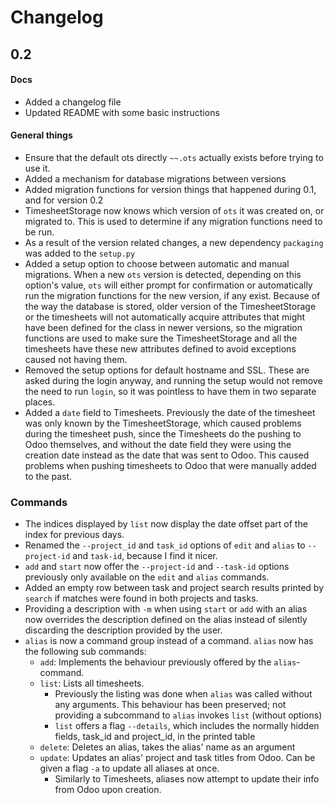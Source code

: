 # Changelog

## 0.2
#### Docs
* Added a changelog file
* Updated README with some basic instructions

#### General things
* Ensure that the default ots directly `~~.ots` actually exists before trying to use it.
* Added a mechanism for database migrations between versions
* Added migration functions for version things that happened during 0.1, and for version 0.2
* TimesheetStorage now knows which version of `ots` it was created on, or migrated to. This is used to determine 
if any migration functions need to be run.
* As a result of the version related changes, a new dependency `packaging` was added to the `setup.py`
* Added a setup option to choose between automatic and manual migrations. When a new `ots` version is detected, 
depending on this option's value, `ots` will either prompt for confirmation or automatically run the migration functions 
for the new version, if any exist. Because of the way the database is stored, older version of the TimesheetStorage or the timesheets 
will not automatically acquire attributes that might have been defined for the class in newer versions, so the migration functions 
are used to make sure the TimesheetStorage and all the timesheets have these new attributes defined to avoid exceptions caused not having them.
* Removed the setup options for default hostname and SSL. These are asked during the login anyway, and running the setup would not 
remove the need to run `login`, so it was pointless to have them in two separate places.
* Added a `date` field to Timesheets. Previously the date of the timesheet was only known by the TimesheetStorage, which caused problems 
during the timesheet push, since the Timesheets do the pushing to Odoo themselves, and without the date field they were using the creation date 
instead as the date that was sent to Odoo. This caused problems when pushing timesheets to Odoo that were manually added to the past.

### Commands
* The indices displayed by `list` now display the date offset part of the index for previous days.
* Renamed the `--project_id` and `task_id` options of `edit` and `alias` to `--project-id` and `task-id`, because I find it nicer.
* `add` and `start` now offer the `--project-id` and `--task-id` options previously only available on the `edit` and `alias` commands.
* Added an empty row between task and project search results printed by `search` if matches were found in both projects and tasks.
* Providing a description with `-m` when using `start` or `add` with an alias now overrides the description defined on the alias 
instead of silently discarding the description provided by the user. 
* `alias` is now a command group instead of a command. `alias` now has the following sub commands:
    * `add`: Implements the behaviour previously offered by the `alias`-command.
    * `list`: Lists all timesheets. 
        * Previously the listing was done when `alias` was called without any arguments. This behaviour has been preserved; not providing a subcommand to `alias` invokes `list` (without options)
        * `list` offers a flag `--details`, which includes the normally hidden fields, task_id and project_id, in the printed table
    * `delete`: Deletes an alias, takes the alias' name as an argument
    * `update`: Updates an alias' project and task titles from Odoo. Can be given a flag `-a` to update all aliases at once.
        * Similarly to Timesheets, aliases now attempt to update their info from Odoo upon creation.
